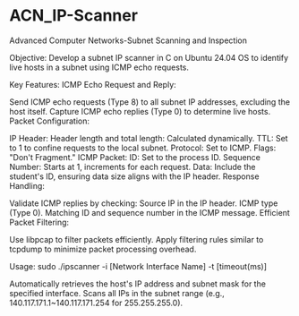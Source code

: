 # ACN_IP-Scanner
Advanced Computer Networks-Subnet Scanning and Inspection

Objective:
Develop a subnet IP scanner in C on Ubuntu 24.04 OS to identify live hosts in a subnet using ICMP echo requests.

Key Features:
ICMP Echo Request and Reply:

Send ICMP echo requests (Type 8) to all subnet IP addresses, excluding the host itself.
Capture ICMP echo replies (Type 0) to determine live hosts.
Packet Configuration:

IP Header:
Header length and total length: Calculated dynamically.
TTL: Set to 1 to confine requests to the local subnet.
Protocol: Set to ICMP.
Flags: "Don't Fragment."
ICMP Packet:
ID: Set to the process ID.
Sequence Number: Starts at 1, increments for each request.
Data: Include the student's ID, ensuring data size aligns with the IP header.
Response Handling:

Validate ICMP replies by checking:
Source IP in the IP header.
ICMP type (Type 0).
Matching ID and sequence number in the ICMP message.
Efficient Packet Filtering:

Use libpcap to filter packets efficiently.
Apply filtering rules similar to tcpdump to minimize packet processing overhead.

Usage: sudo ./ipscanner -i [Network Interface Name] -t [timeout(ms)]

Automatically retrieves the host's IP address and subnet mask for the specified interface.
Scans all IPs in the subnet range (e.g., 140.117.171.1~140.117.171.254 for 255.255.255.0).
